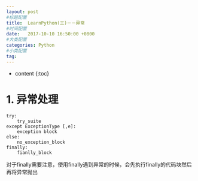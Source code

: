```yaml
---
layout: post
#标题配置
title:  LearnPython(三)－－异常
#时间配置
date:   2017-10-10 16:50:00 +0800
#大类配置
categories: Python
#小类配置
tag: 
---
```


* content
{:toc}

# 1. 异常处理
```buildoutcfg
try:
    try_suite
except ExceptionType [,e]:
    exception block
else:
    no_exception_block
finally:
    fianlly_block
```
对于finally需要注意，使用finally遇到异常的时候，会先执行finally的代码块然后再将异常抛出
